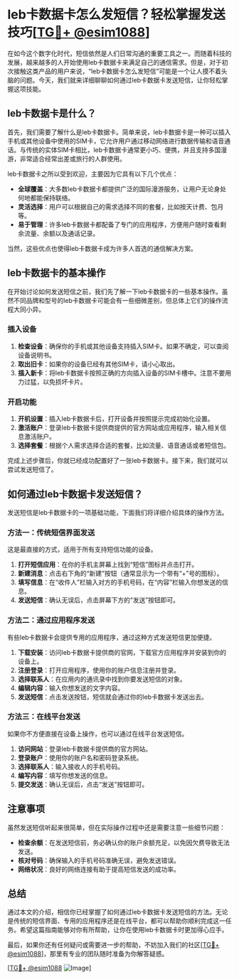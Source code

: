 # leb卡数据卡怎么发短信？轻松掌握发送技巧[[TG💪+ @esim1088](https://t.me/s/esim1088)]

在如今这个数字化时代，短信依然是人们日常沟通的重要工具之一。而随着科技的发展，越来越多的人开始使用leb卡数据卡来满足自己的通信需求。但是，对于初次接触这类产品的用户来说，“leb卡数据卡怎么发短信”可能是一个让人摸不着头脑的问题。今天，我们就来详细聊聊如何通过leb卡数据卡发送短信，让你轻松掌握这项技能。

## leb卡数据卡是什么？

首先，我们需要了解什么是leb卡数据卡。简单来说，leb卡数据卡是一种可以插入手机或其他设备中使用的SIM卡，它允许用户通过移动网络进行数据传输和语音通话。与传统的实体SIM卡相比，leb卡数据卡通常更小巧、便携，并且支持多国漫游，非常适合经常出差或旅行的人群使用。

leb卡数据卡之所以受到欢迎，主要因为它具有以下几个优点：
- **全球覆盖**：大多数leb卡数据卡都提供广泛的国际漫游服务，让用户无论身处何地都能保持联络。
- **灵活选择**：用户可以根据自己的需求选择不同的套餐，比如按天计费、包月等。
- **易于管理**：许多leb卡数据卡都配备了专门的应用程序，方便用户随时查看剩余流量、余额以及通话记录。

当然，这些优点也使得leb卡数据卡成为许多人首选的通信解决方案。

## leb卡数据卡的基本操作

在开始讨论如何发送短信之前，我们先了解一下leb卡数据卡的一些基本操作。虽然不同品牌和型号的leb卡数据卡可能会有一些细微差别，但总体上它们的操作流程大同小异。

### 插入设备
1. **检查设备**：确保你的手机或其他设备支持插入SIM卡。如果不确定，可以查阅设备说明书。
2. **取出旧卡**：如果你的设备已经有其他SIM卡，请小心取出。
3. **插入新卡**：将leb卡数据卡按照正确的方向插入设备的SIM卡槽中。注意不要用力过猛，以免损坏卡片。

### 开启功能
1. **开机设置**：插入leb卡数据卡后，打开设备并按照提示完成初始化设置。
2. **激活账户**：登录leb卡数据卡提供商提供的官方网站或应用程序，输入相关信息激活账户。
3. **选择套餐**：根据个人需求选择合适的套餐，比如流量、语音通话或者短信包。

完成上述步骤后，你就已经成功配置好了一张leb卡数据卡。接下来，我们就可以尝试发送短信了。

## 如何通过leb卡数据卡发送短信？

发送短信是leb卡数据卡的一项基础功能，下面我们将详细介绍具体的操作方法。

### 方法一：传统短信界面发送
这是最直接的方式，适用于所有支持短信功能的设备。

1. **打开短信应用**：在你的手机主屏幕上找到“短信”图标并点击打开。
2. **新建消息**：点击右下角的“新建”按钮（通常显示为一个带有“+”号的图标）。
3. **填写信息**：在“收件人”栏输入对方的手机号码，在“内容”栏输入你想发送的信息。
4. **发送短信**：确认无误后，点击屏幕下方的“发送”按钮即可。

### 方法二：通过应用程序发送
有些leb卡数据卡会提供专用的应用程序，通过这种方式发送短信更加便捷。

1. **下载安装**：访问leb卡数据卡提供商的官网，下载官方应用程序并安装到你的设备上。
2. **注册登录**：打开应用程序，使用你的账户信息注册并登录。
3. **选择联系人**：在应用内的通讯录中找到你要发送短信的对象。
4. **编辑内容**：输入你想发送的文字内容。
5. **发送短信**：点击发送按钮，短信就会通过你的leb卡数据卡发送出去。

### 方法三：在线平台发送
如果你不方便直接在设备上操作，也可以通过在线平台发送短信。

1. **访问网站**：登录leb卡数据卡提供商的官方网站。
2. **登录账户**：使用你的账户名和密码登录系统。
3. **选择联系人**：输入接收人的手机号码。
4. **编写内容**：填写你想发送的信息。
5. **提交发送**：确认无误后，点击“发送”按钮即可。

## 注意事项

虽然发送短信听起来很简单，但在实际操作过程中还是需要注意一些细节问题：

- **检查余额**：在发送短信前，务必确认你的账户余额充足，以免因欠费导致无法发送。
- **核对号码**：确保输入的手机号码准确无误，避免发送错误。
- **网络状况**：良好的网络连接有助于提高短信发送的成功率。

## 总结

通过本文的介绍，相信你已经掌握了如何通过leb卡数据卡发送短信的方法。无论是传统的短信界面、专用的应用程序还是在线平台，都可以帮助你顺利完成这一任务。希望这篇指南能够对你有所帮助，让你在使用leb卡数据卡时更加得心应手。

最后，如果你还有任何疑问或需要进一步的帮助，不妨加入我们的社区[[TG💪+ @esim1088](https://t.me/s/esim1088)]，那里有专业的团队随时准备为你解答疑惑。

[[TG💪+ @esim1088](https://t.me/s/esim1088) ![Image](https://i.postimg.cc/4NQfJmqS/Snipaste-2025-05-13-00-14-12.png)]
